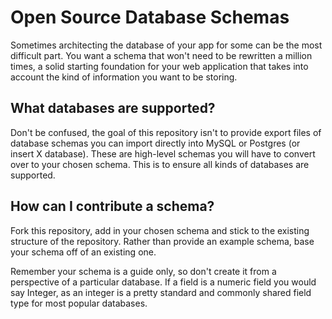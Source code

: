 Open Source Database Schemas
============================

Sometimes architecting the database of your app for some can be the most difficult part. You want a schema that won't need to be rewritten a million times, a solid starting foundation for your web application that takes into account the kind of information you want to be storing.

## What databases are supported?

Don't be confused, the goal of this repository isn't to provide export files of database schemas you can import directly into MySQL or Postgres (or insert X database). These are high-level schemas you will have to convert over to your chosen schema. This is to ensure all kinds of databases are supported.

## How can I contribute a schema?

Fork this repository, add in your chosen schema and stick to the existing structure of the repository. Rather than provide an example schema, base your schema off of an existing one. 

Remember your schema is a guide only, so don't create it from a perspective of a particular database. If a field is a numeric field you would say Integer, as an integer is a pretty standard and commonly shared field type for most popular databases.

